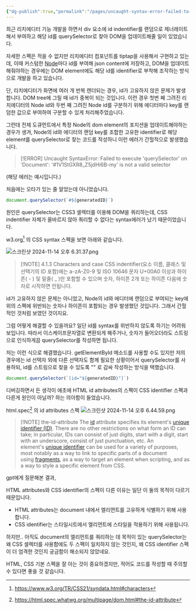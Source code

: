 ```yaml
---
{"dg-publish":true,"permalink":"/pages/uncaught-syntax-error-failed-to-execute-query-selector/","tags":["HTML","CSS","javascript"],"created":"2024-11-14","updated":"2024-11-14T17:55:00"}
---
```


최근 리치에디터 기능 개발을 하면서 div 요소에 id indentifier를 랜덤으로 제너레이트해서 부여하고 해당 id를 querySelector로 찾아 DOM을 업데이트해줄 일이 있었습니다.

자세한 스펙은 적을 수 없지만 리치에디터 컴포넌트를 tiptap을 사용해서 구현하고 있는데, 이때 커스텀한 [Node](https://tiptap.dev/docs/editor/extensions/custom-extensions/node-views)마다 id를 부여해 json content에 저장하고, DOM을 업데이트해줘야하는 경우에는 DOM element에도 해당 id를 identifier로 부착해 조작하는 방식으로 개발을 하고 있습니다.

단, 리치에디터가 화면에 여러 개 반복 렌더되는 경우, id가 고유하지 않은 문제가 발생합니다. DOM tree에 그릴 때 id가 중복이 되는 것입니다. 이런 경우 첫번 째 그려진 리치에디터의 Node id와 두번 째 그려진 Node id를 구분하기 위해 에디터마다 key를 랜덤한 값으로 부여하여 구분할 수 있게 처리해주었습니다.

그런데 전체 도큐먼트에서 특정 Node의 dom element의 포지션을 업데이트해야하는 경우가 생겨, Node의 id와 에디터의 랜덤 key를 조합한 고유한 identifier로 해당 element를 querySelector로 찾는 코드를 작성하니 이런 에러가 간헐적으로 발생했습니다.

> [!ERROR]
> Uncaught SyntaxError: Failed to execute 'querySelector' on 'Document': '#1V1StGXR8_Z5jdHi6B-my' is not a valid selector

(해당 에러는 예시입니다.)

처음에는 오타가 있는 줄 알았는데 아니었습니다.

```js
document.querySelector(`#${generatedID}`)
```

원인은 querySelector는 CSS3 셀렉터를 이용해 DOM을 쿼리하는데, CSS indentifier 자체가 올바르지 않아 쿼리할 수 없다는 syntax에러가 났기 때문이었습니다.

w3.org[^w3.org] 의 CSS syntax 스펙을 보면 아래와 같습니다.

![스크린샷 2024-11-14 오후 6.31.37.png](/img/user/%EC%8A%A4%ED%81%AC%EB%A6%B0%EC%83%B7%202024-11-14%20%EC%98%A4%ED%9B%84%206.31.37.png)
> [!NOTE] 4.1.3 Characters and case
> CSS indentifier(요소 이름, 클래스 및 선택기의 ID 포함)에는 a-zA-Z0-9 및 ISO 10646 문자 U+00A0 이상과 하이픈( - ) 및 밑줄( _ )만 포함할 수 있으며 숫자, 하이픈 2개 또는 하이픈 다음에 숫자로 시작하면 안됩니다.

id가 고유하지 않은 문제는 아니었고, Node의 id와 에디터에 랜덤으로 부여되는 key에 위의 스펙에 위반되는 숫자나 하이픈이 포함되는 경우 발생했던 것입니다. 그래서 간헐적인 것처럼 보였던 것이지요.

그럼 어떻게 해결할 수 있을까요? 일단 id를 syntax를 위반하지 않도록 하기는 어려워보입니다. 따라서 이스케이프문자열로 변환되게 해주거나, 숫자가 들어오더라도 스트링으로 인식하게끔 querySelector를 작성하면 됩니다.

저는 이런 식으로 해결했습니다. getElementById 메소드를 사용할 수도 있지만 저의 경우에는 id 선택자 외에 다른 선택자도 함께 필요한 상황이어서 querySelector를 사용하되, id를 스트링으로 찾을 수 있도록 "" 로 감싸 작성하는 방식을 택했습니다.

```js
document.querySelector(`[id="${generatedID}"]`)
```

디버깅하면서 든 생각이 애초에 HTML id attributes의 스펙이 CSS identifier 스펙과 다른게 원인이 아닐까? 하는 의아함이 들었습니다. 

html.spec[^html.spec] 의 id attributes 스펙
![스크린샷 2024-11-14 오후 6.44.59.png](/img/user/%EC%8A%A4%ED%81%AC%EB%A6%B0%EC%83%B7%202024-11-14%20%EC%98%A4%ED%9B%84%206.44.59.png)
> [!NOTE] the-id-attribute
> The [id](https://html.spec.whatwg.org/multipage/dom.html#the-id-attribute) attribute specifies its element's [unique identifier (ID)](https://dom.spec.whatwg.org/#concept-id). 
> There are no other restrictions on what form an ID can take; in particular, IDs can consist of just digits, start with a digit, start with an underscore, consist of just punctuation, etc. 
> An element's [unique identifier](https://dom.spec.whatwg.org/#concept-id) can be used for a variety of purposes, most notably as a way to link to specific parts of a document using [fragments](https://url.spec.whatwg.org/#concept-url-fragment), as a way to target an element when scripting, and as a way to style a specific element from CSS.


gpt에게 질문해본 결과, 

HTML attributes와 CSS identifier의 스펙이 다른 이유는 일단 이 둘의 목적이 다르기 때문입니다.
- HTML attributes는 document 내에서 엘리먼트를 고유하게 식별하기 위해 사용합니다.
- CSS identifier는 스타일시트에서 엘리먼트에 스타일을 적용하기 위해 사용됩니다.


하지만.. 아직도 document의 엘리먼트를 쿼리하는 데 목적이 있는 querySelector는 왜 CSS 셀렉터를 사용함에도 두 스펙이 일치하지 않는 것인지, 왜 CSS identifier 스펙이 더 엄격한 것인지 궁금함이 해소되지 않았네요. 

HTML, CSS 기본 스펙을 잘 아는 것이 중요하겠지만, 적어도 코드를 작성할 때 주의할 수 있다면 좋을 것 같습니다.


[^w3.org]: https://www.w3.org/TR/CSS21/syndata.html#characters
[^html.spec]: https://html.spec.whatwg.org/multipage/dom.html#the-id-attribute